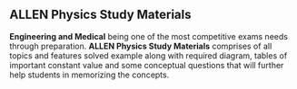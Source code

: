 <h2> ALLEN Physics Study Materials</h2>

<p><strong>Engineering and Medical</strong> being one of the most competitive exams needs through preparation.&nbsp;<strong>ALLEN Physics Study Materials</strong> comprises of all topics and features solved example along with required diagram, tables of important constant value and some conceptual questions that will further help students in memorizing the concepts.</p>

